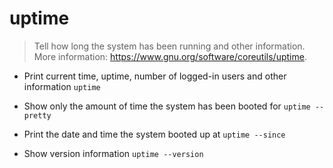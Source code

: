 # uptime
> Tell how long the system has been running and other information.
> More information: <https://www.gnu.org/software/coreutils/uptime>.

- Print current time, uptime, number of logged-in users and other information
`uptime`

- Show only the amount of time the system has been booted for
`uptime --pretty`

- Print the date and time the system booted up at
`uptime --since`

- Show version information
`uptime --version`
